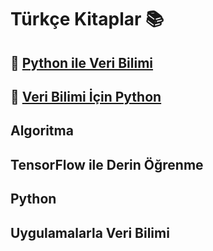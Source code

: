 # Türkçe Kitaplar :books:

## :orange_book:	[Python ile Veri Bilimi](https://github.com/enesmanan/turkce-kitaplar/tree/main/Python%20ile%20Veri%20Bilimi) 

## :blue_book: [Veri Bilimi İçin Python](https://github.com/enesmanan/turkce-kitaplar/tree/main/Veri%20Bilimi%20%C4%B0%C3%A7in%20Python)

## Algoritma

## TensorFlow ile Derin Öğrenme

## Python

## Uygulamalarla Veri Bilimi
